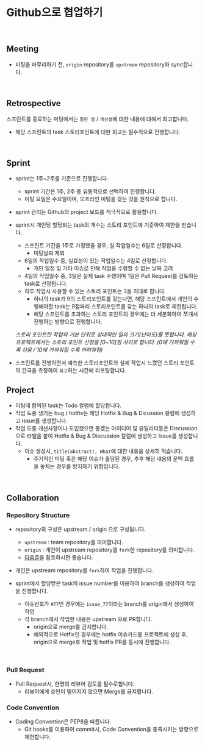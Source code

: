 # Github으로 협업하기

​    

## Meeting

- 미팅을 마무리하기 전, `origin` repository를 `upstream` repository와 sync합니다.

​    

## Retrospective

스프린트를 종료하는 미팅에서는 `잘한 점` / `개선점`에 대한 내용에 대해서 회고합니다.

- 해당 스프린트의 task 스토리포인트에 대한 회고는 필수적으로 진행합니다.

​    

## Sprint

- sprint는 1주~2주를 기준으로 진행합니다.

  - sprint 기간은 1주, 2주 중 유동적으로 선택하여 진행합니다.
  - 미팅 요일은 수요일이며, 오프라인 미팅을 갖는 것을 원칙으로 합니다.

- sprint 관리는 Github의 project 보드를 적극적으로 활용합니다.

- sprint시 개인당 할당되는 task의 개수는 스토리 포인트에 기준하여 제한을 받습니다.

  - 스프린트 기간을 1주로 가정했을 경우, 실 작업일수는 6일로 산정합니다.
    - 미팅날짜 제외
  - 6일의 작업일수 중, 실효성이 있는 작업일수는 4일로 산정합니다.
    - 개인 일정 및 기타 이슈로 인해 작업을 수행할 수 없는 날짜 고려
  - 4일의 작업일수 중, 3일은 실제 task 수행이며 1일은 Pull Request를 검토하는 task로 산정됩니다.
  - 하루 작업시 사용할 수 있는 스토리 포인트는 3을 최대로 합니다.
    - 하나의 task가 9의 스토리포인트를 갖는다면, 해당 스프린트에서 개인의 수행해야할 task는 9점짜리 스토리포인트를 갖는 하나의 task로 제한됩니다.
    - 해당 스프린트를 초과하는 스토리 포인트의 경우에는 더 세분화하여 쪼개서 진행하는 방향으로 진행합니다.

  *스토리 포인트란 작업의 기본 단위로 상대적인 일의 크기(난이도)를 뜻합니다. 해당프로젝트에서는 스토리 포인트 산정을 [0~10]점 사이로 합니다. (0에 가까워질 수록 쉬움 / 10에 가까워질 수록 어려워짐)*

- 스프린트를 진행하면서 예측한 스토리포인트와 실제 작업시 느꼈던 스토리 포인트의 간극을 측정하여 `회고`하는 시간에 리포팅합니다.



## Project

- 미팅때 합의된 task는 Todo 컬럼에 할당합니다.
- 작업 도중 생기는 bug / hotfix는 해당 Hotfix & Bug & Dicussion 컬럼에 생성하고 issue를 생성합니다.
- 작업 도중 개선사항이나 도입했으면 좋겠는 아이디어 및 유틸리티등은 Discussion으로 라벨을 붙여 Hotfix & Bug & Discussion 칼럼에 생성하고 Issue를 생성합니다.
  - 이슈 생성시, `title(abstract), What`에 대한 내용을 상세히 적습니다.
    - 주기적인 미팅 혹은 해당 이슈가 홀딩된 경우, 추후 해당 내용의 문맥 흐름을 놓치는 경우를 방지하기 위함입니다.

​    

## Collaboration



### Repository Structure

- repository의 구성은 upstream / origin 으로 구성됩니다.
  - `upstream` : team repository를 의미합니다.
  - `origin` : 개인이 upstream repository를 `fork`한 repository를 의미합니다.
  - [다음글](<http://woowabros.github.io/experience/2017/10/30/baemin-mobile-git-branch-strategy.html> )을 참조하시면 좋습니다.

- 개인은 upstream repository를 `fork`하여 작업을 진행합니다.
- sprint에서 할당받은 task의 issue number를 이용하여 branch를 생성하여 작업을 진행합니다.
  - 이슈번호가 `#77`인 경우에는 `issue_77`이라는 branch를 origin에서 생성하여 작업
  - 각 branch에서 작업한 내용은 upstream 으로 PR합니다.
    - origin으로 merge를 금지합니다.
    - 예외적으로 Hotfix인 경우에는 hotfix 이슈카드를 프로젝트에 생성 후, origin으로 merge후 작업 및 hotfix PR를 동시에 진행합니다.

​    

### Pull Request

- Pull Request시, 한명의 리뷰어 검토를 필수로합니다.
  - 리뷰어에게 승인이 떨어지지 않으면 Merge를 금지합니다.



### Code Convention

- Coding Convention은 PEP8을 따릅니다.
  - Git hooks를 이용하여 commit시, Code Convention을 충족시키는 방향으로 제한합니다.